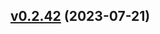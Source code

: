 ## [v0.2.42](https://github.com/chizmw/botc-custom-script-json2pdf/releases/tag/0.2.42) (2023-07-21)

